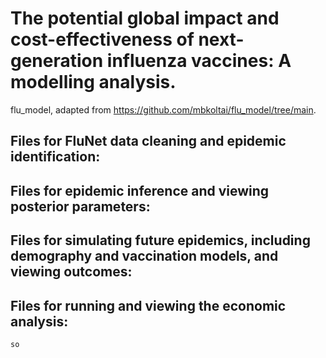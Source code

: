 # The potential global impact and cost-effectiveness of next-generation influenza vaccines: A modelling analysis.

flu_model, adapted from https://github.com/mbkoltai/flu_model/tree/main.

## Files for FluNet data cleaning and epidemic identification:

## Files for epidemic inference and viewing posterior parameters:

## Files for simulating future epidemics, including demography and vaccination models, and viewing outcomes:

## Files for running and viewing the economic analysis:

``` so ```
